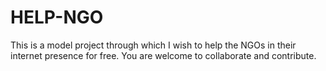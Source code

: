 # HELP-NGO
This is a model project through which I wish to help the NGOs in their internet presence for free. You are welcome to collaborate and contribute.
